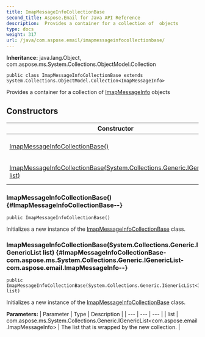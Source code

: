 ```yaml
---
title: ImapMessageInfoCollectionBase
second_title: Aspose.Email for Java API Reference
description:  Provides a container for a collection of  objects
type: docs
weight: 317
url: /java/com.aspose.email/imapmessageinfocollectionbase/
---
```

**Inheritance:**
java.lang.Object, com.aspose.ms.System.Collections.ObjectModel.Collection
```
public class ImapMessageInfoCollectionBase extends System.Collections.ObjectModel.Collection<ImapMessageInfo>
```

Provides a container for a collection of [ImapMessageInfo](../../com.aspose.email/imapmessageinfo) objects
## Constructors

| Constructor | Description |
| --- | --- |
| [ImapMessageInfoCollectionBase()](#ImapMessageInfoCollectionBase--) | Initializes a new instance of the [ImapMessageInfoCollectionBase](../../com.aspose.email/imapmessageinfocollectionbase) class. |
| [ImapMessageInfoCollectionBase(System.Collections.Generic.IGenericList<ImapMessageInfo> list)](#ImapMessageInfoCollectionBase-com.aspose.ms.System.Collections.Generic.IGenericList-com.aspose.email.ImapMessageInfo--) | Initializes a new instance of the [ImapMessageInfoCollectionBase](../../com.aspose.email/imapmessageinfocollectionbase) class. |
### ImapMessageInfoCollectionBase() {#ImapMessageInfoCollectionBase--}
```
public ImapMessageInfoCollectionBase()
```


Initializes a new instance of the [ImapMessageInfoCollectionBase](../../com.aspose.email/imapmessageinfocollectionbase) class.

### ImapMessageInfoCollectionBase(System.Collections.Generic.IGenericList<ImapMessageInfo> list) {#ImapMessageInfoCollectionBase-com.aspose.ms.System.Collections.Generic.IGenericList-com.aspose.email.ImapMessageInfo--}
```
public ImapMessageInfoCollectionBase(System.Collections.Generic.IGenericList<ImapMessageInfo> list)
```


Initializes a new instance of the [ImapMessageInfoCollectionBase](../../com.aspose.email/imapmessageinfocollectionbase) class.

**Parameters:**
| Parameter | Type | Description |
| --- | --- | --- |
| list | com.aspose.ms.System.Collections.Generic.IGenericList<com.aspose.email.ImapMessageInfo> | The list that is wrapped by the new collection. |

